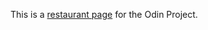 This is a <a href="https://Appletri.github.io/restaurant-page/dist" rel="nofollow" target="_blank">restaurant page</a> for the Odin Project.
